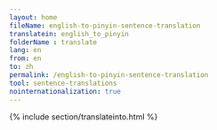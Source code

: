 ```yaml
---
layout: home
fileName: english-to-pinyin-sentence-translation
translatein: english_to_pinyin
folderName : translate
lang: en
from: en
to: zh
permalink: /english-to-pinyin-sentence-translation
tool: sentence-translations
nointernationalization: true
---
```

{% include section/translateinto.html %}
